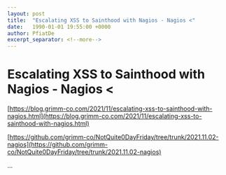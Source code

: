 ```yaml
---
layout: post
title:  "Escalating XSS to Sainthood with Nagios - Nagios <"
date:   1990-01-01 19:55:00 +0000
author: PfiatDe
excerpt_separator: <!--more-->
---
```


# Escalating XSS to Sainthood with Nagios - Nagios <

[https://blog.grimm-co.com/2021/11/escalating-xss-to-sainthood-with-nagios.html](https://blog.grimm-co.com/2021/11/escalating-xss-to-sainthood-with-nagios.html)

[https://github.com/grimm-co/NotQuite0DayFriday/tree/trunk/2021.11.02-nagios](https://github.com/grimm-co/NotQuite0DayFriday/tree/trunk/2021.11.02-nagios)

...
<!--more-->
